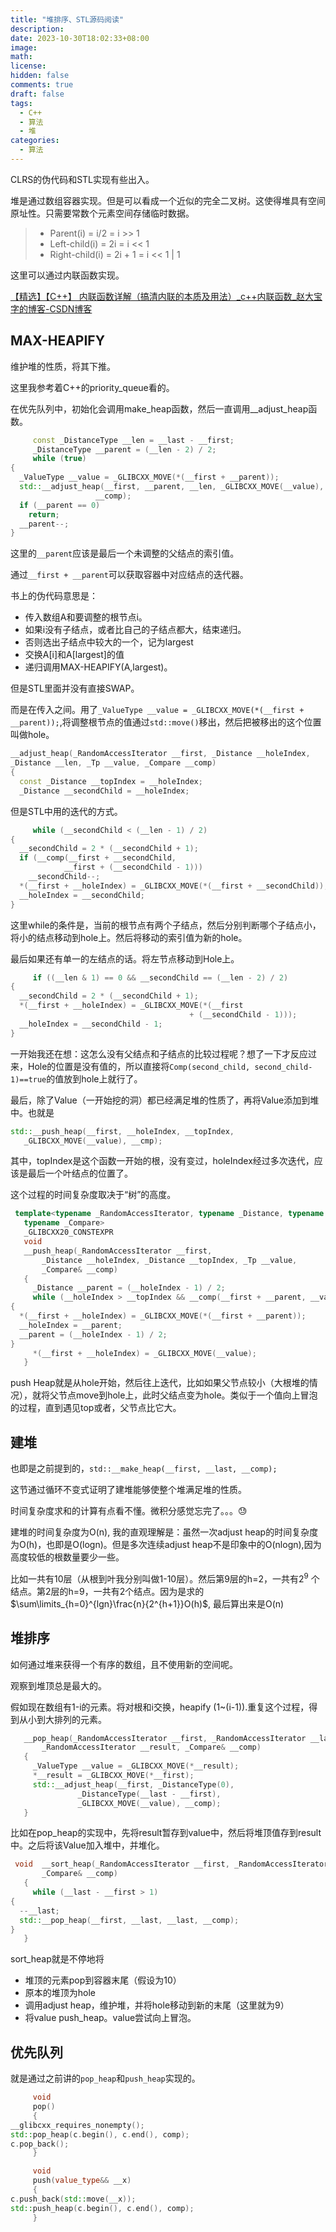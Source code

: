 ```yaml
---
title: "堆排序、STL源码阅读"
description: 
date: 2023-10-30T18:02:33+08:00
image: 
math: 
license: 
hidden: false
comments: true
draft: false
tags:
  - C++
  - 算法
  - 堆
categories:	
  - 算法
---
```


CLRS的伪代码和STL实现有些出入。



堆是通过数组容器实现。但是可以看成一个近似的完全二叉树。这使得堆具有空间原址性。只需要常数个元素空间存储临时数据。

> - Parent(i) = i/2 = i >> 1
> - Left-child(i) = 2i = i << 1
> - Right-child(i) = 2i + 1 = i << 1 | 1

这里可以通过内联函数实现。

[【精选】【C++】 内联函数详解（搞清内联的本质及用法）_c++内联函数_赵大宝字的博客-CSDN博客](https://blog.csdn.net/qq_35902025/article/details/127912415)

## MAX-HEAPIFY

维护堆的性质，将其下推。

这里我参考着C++的priority_queue看的。

在优先队列中，初始化会调用make_heap函数，然后一直调用__adjust_heap函数。

```C++
     const _DistanceType __len = __last - __first;
     _DistanceType __parent = (__len - 2) / 2;
     while (true)
{
  _ValueType __value = _GLIBCXX_MOVE(*(__first + __parent));
  std::__adjust_heap(__first, __parent, __len, _GLIBCXX_MOVE(__value),
                   __comp);
  if (__parent == 0)
    return;
  __parent--;
}
```

这里的`__parent`应该是最后一个未调整的父结点的索引值。

通过`__first + __parent`可以获取容器中对应结点的迭代器。

书上的伪代码意思是：

- 传入数组A和要调整的根节点i。
- 如果i没有子结点，或者比自己的子结点都大，结束递归。
- 否则选出子结点中较大的一个，记为largest
- 交换A[i]和A[largest]的值
- 递归调用MAX-HEAPIFY(A,largest)。

但是STL里面并没有直接SWAP。

而是在传入之间。用了`_ValueType __value = _GLIBCXX_MOVE(*(__first + __parent));`,将调整根节点的值通过`std::move()`移出，然后把被移出的这个位置叫做hole。

```C++
__adjust_heap(_RandomAccessIterator __first, _Distance __holeIndex,
_Distance __len, _Tp __value, _Compare __comp)
{
  const _Distance __topIndex = __holeIndex;
  _Distance __secondChild = __holeIndex;
```

但是STL中用的迭代的方式。

```C++
     while (__secondChild < (__len - 1) / 2)
{
  __secondChild = 2 * (__secondChild + 1);
  if (__comp(__first + __secondChild,
            __first + (__secondChild - 1)))
    __secondChild--;
  *(__first + __holeIndex) = _GLIBCXX_MOVE(*(__first + __secondChild));
  __holeIndex = __secondChild;
}
```

这里while的条件是，当前的根节点有两个子结点，然后分别判断哪个子结点小，将小的结点移动到hole上。然后将移动的索引值为新的hole。

最后如果还有单一的左结点的话。将左节点移动到Hole上。

```C++
     if ((__len & 1) == 0 && __secondChild == (__len - 2) / 2)
{
  __secondChild = 2 * (__secondChild + 1);
  *(__first + __holeIndex) = _GLIBCXX_MOVE(*(__first
                                        + (__secondChild - 1)));
  __holeIndex = __secondChild - 1;
}
```

一开始我还在想：这怎么没有父结点和子结点的比较过程呢？想了一下才反应过来，Hole的位置是没有值的，所以直接将`Comp(second_child, second_child-1)==true`的值放到hole上就行了。

最后，除了Value（一开始挖的洞）都已经满足堆的性质了，再将Value添加到堆中。也就是

```C++
std::__push_heap(__first, __holeIndex, __topIndex,
   _GLIBCXX_MOVE(__value), __cmp);
```

其中，topIndex是这个函数一开始的根，没有变过，holeIndex经过多次迭代，应该是最后一个叶结点的位置了。

 这个过程的时间复杂度取决于“树”的高度。

```C++
 template<typename _RandomAccessIterator, typename _Distance, typename _Tp,
   typename _Compare>
   _GLIBCXX20_CONSTEXPR
   void
   __push_heap(_RandomAccessIterator __first,
       _Distance __holeIndex, _Distance __topIndex, _Tp __value,
       _Compare& __comp)
   {
     _Distance __parent = (__holeIndex - 1) / 2;
     while (__holeIndex > __topIndex && __comp(__first + __parent, __value))
{
  *(__first + __holeIndex) = _GLIBCXX_MOVE(*(__first + __parent));
  __holeIndex = __parent;
  __parent = (__holeIndex - 1) / 2;
}
     *(__first + __holeIndex) = _GLIBCXX_MOVE(__value);
   }
```

push Heap就是从hole开始，然后往上迭代，比如如果父节点较小（大根堆的情况），就将父节点move到hole上，此时父结点变为hole。类似于一个值向上冒泡的过程，直到遇见top或者，父节点比它大。

## 建堆

也即是之前提到的，`std::__make_heap(__first, __last, __comp);`

这节通过循环不变式证明了建堆能够使整个堆满足堆的性质。

时间复杂度求和的计算有点看不懂。微积分感觉忘完了。。。😓

建堆的时间复杂度为O(n), 我的直观理解是：虽然一次adjust heap的时间复杂度为O(h)，也即是O(logn)。但是多次连续adjust heap不是印象中的O(nlogn),因为高度较低的根数量要少一些。

比如一共有10层（从根到叶我分别叫做1-10层）。然后第9层的h=2，一共有$2^9$ 个结点。第2层的h=9，一共有2个结点。因为是求的$\sum\limits_{h=0}^{lgn}\frac{n}{2^{h+1}}O(h)$, 最后算出来是O(n)

## 堆排序

如何通过堆来获得一个有序的数组，且不使用新的空间呢。

观察到堆顶总是最大的。

假如现在数组有1-i的元素。将对根和i交换，heapify (1~(i-1)).重复这个过程，得到从小到大排列的元素。

```C++
   __pop_heap(_RandomAccessIterator __first, _RandomAccessIterator __last,
       _RandomAccessIterator __result, _Compare& __comp)
   {
     _ValueType __value = _GLIBCXX_MOVE(*__result);
     *__result = _GLIBCXX_MOVE(*__first);
     std::__adjust_heap(__first, _DistanceType(0),
               _DistanceType(__last - __first),
               _GLIBCXX_MOVE(__value), __comp);
   }
```

比如在pop_heap的实现中，先将result暂存到value中，然后将堆顶值存到result中。之后将该Value加入堆中，并堆化。

```C++
 void  __sort_heap(_RandomAccessIterator __first, _RandomAccessIterator __last,
       _Compare& __comp)
   {
     while (__last - __first > 1)
{
  --__last;
  std::__pop_heap(__first, __last, __last, __comp);
}
   }
```

sort_heap就是不停地将

- 堆顶的元素pop到容器末尾（假设为10）
- 原本的堆顶为hole
- 调用adjust heap，维护堆，并将hole移动到新的末尾（这里就为9）
- 将value push_heap。value尝试向上冒泡。

## 优先队列

就是通过之前讲的`pop_heap`和`push_heap`实现的。

```c++
     void
     pop()
     {
__glibcxx_requires_nonempty();
std::pop_heap(c.begin(), c.end(), comp);
c.pop_back();
     }
```

```C++
     void
     push(value_type&& __x)
     {
c.push_back(std::move(__x));
std::push_heap(c.begin(), c.end(), comp);
     }
```